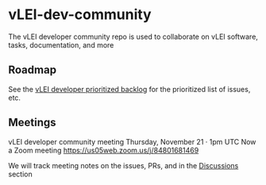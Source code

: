# vLEI-dev-community
The vLEI developer community repo is used to collaborate on vLEI software, tasks, documentation, and more

## Roadmap
See the [vLEI developer prioritized backlog](https://github.com/orgs/GLEIF-IT/projects/10) for the prioritized list of issues, etc.

## Meetings
vLEI developer community meeting
Thursday, November 21 · 1pm UTC
Now a Zoom meeting https://us05web.zoom.us/j/84801681469

We will track meeting notes on the issues, PRs, and in the [Discussions](https://github.com/GLEIF-IT/vLEI-dev-community/discussions?discussions_q=) section
